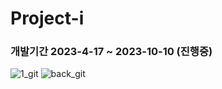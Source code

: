 # Project-i
### 개발기간 2023-4-17 ~ 2023-10-10 (진행중)
![1_git](https://github.com/Junhachoi-GameDav/Project-i/assets/87477736/a4b90316-a90d-418b-80db-83b4e6f7eefe) 
![back_git](https://github.com/Junhachoi-GameDav/Project-i/assets/87477736/37624ce6-f475-4a61-a8b6-8e92814f33d3)

